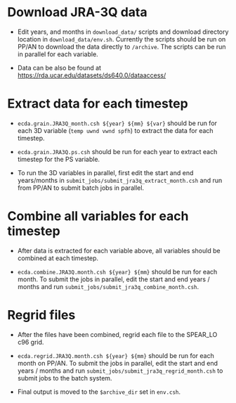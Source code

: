 # Download JRA-3Q data

- Edit years, and months in `download_data/` scripts and download directory location in `download_data/env.sh`. Currently the scripts should be run on PP/AN to download the data directly to `/archive`. The scripts can be run in parallel for each variable.

- Data can be also be found at https://rda.ucar.edu/datasets/ds640.0/dataaccess/

# Extract data for each timestep

- `ecda.grain.JRA3Q_month.csh ${year} ${mm} ${var}` should be run for each 3D variable (`temp uwnd vwnd spfh`) to extract the data for each timestep.

- `ecda.grain.JRA3Q.ps.csh` should be run for each year to extract each timestep for the PS variable.

- To run the 3D variables in parallel, first edit the start and end years/months in `submit_jobs/submit_jra3q_extract_month.csh` and run from PP/AN to submit batch jobs in parallel.


# Combine all variables for each timestep

- After data is extracted for each variable above, all variables should be combined at each timestep.

- `ecda.combine.JRA3Q.month.csh ${year} ${mm}` should be run for each month. To submit the jobs in parallel, edit the start and end years / months and run `submit_jobs/submit_jra3q_combine_month.csh`.

# Regrid files

- After the files have been combined, regrid each file to the SPEAR_LO c96 grid.

- `ecda.regrid.JRA3Q.month.csh ${year} ${mm}` should be run for each month on PP/AN. To submit the jobs in parallel, edit the start and end years / months and run `submit_jobs/submit_jra3q_regrid_month.csh` to submit jobs to the batch system.

- Final output is moved to the `$archive_dir` set in `env.csh`.
